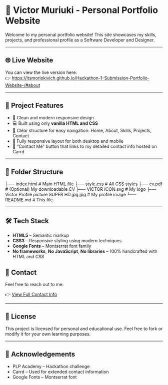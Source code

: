 # 💼 Victor Muriuki - Personal Portfolio Website

Welcome to my personal portfolio website! This site showcases my skills, projects, and professional profile as a Software Developer and Designer.

---

## 🌐 Live Website

You can view the live version here:  
👉 https://itsmoriokivich.github.io/Hackathon-1-Submission-Portfolio-Website-/#about

---

## 📌 Project Features

- 🔵 Clean and modern responsive design
- 💻 Built using only **vanilla HTML and CSS**
- 🧠 Clear structure for easy navigation: Home, About, Skills, Projects, Contact
- 📲 Fully responsive layout for both desktop and mobile
- 🔗 “Contact Me” button that links to my detailed contact info hosted on Carrd

---

## 📁 Folder Structure

├── index.html # Main HTML file
├── style.css # All CSS styles
├── cv.pdf # (Optional) My downloadable CV
├── VICTOR ICON.svg # My logo
├── Victor Profile picture SUPER HD.jpg.jpg # My profile image
└── README.md # This file


---

## 🛠️ Tech Stack

- **HTML5** – Semantic markup
- **CSS3** – Responsive styling using modern techniques
- **Google Fonts** – Montserrat font family
- **No frameworks**, **No JavaScript**, **No libraries** – 100% handcrafted with HTML and CSS


## 📩 Contact

Feel free to reach out to me:

👉 [View Full Contact Info](https://talktovic.carrd.co)

---

## 📜 License

This project is licensed for personal and educational use. Feel free to fork or modify it for your own learning purposes.

---

## 🙌 Acknowledgements

- PLP Academy – Hackathon challenge
- Carrd – Used for extended contact information
- Google Fonts – Montserrat font

